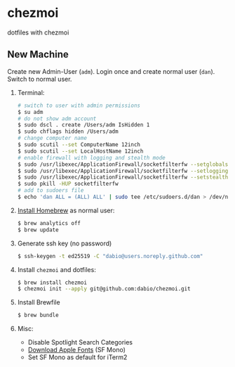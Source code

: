 # chezmoi

dotfiles with chezmoi

## New Machine

Create new Admin-User (`adm`). Login once and create normal user (`dan`). Switch to normal user.

1. Terminal:
   ~~~bash
   # switch to user with admin permissions
   $ su adm
   # do not show adm account
   $ sudo dscl . create /Users/adm IsHidden 1
   $ sudo chflags hidden /Users/adm
   # change computer name
   $ sudo scutil --set ComputerName 12inch
   $ sudo scutil --set LocalHostName 12inch
   # enable firewall with logging and stealth mode
   $ sudo /usr/libexec/ApplicationFirewall/socketfilterfw --setglobalstate on
   $ sudo /usr/libexec/ApplicationFirewall/socketfilterfw --setloggingmode on
   $ sudo /usr/libexec/ApplicationFirewall/socketfilterfw --setstealthmode on
   $ sudo pkill -HUP socketfilterfw
   # add to sudoers file
   $ echo 'dan ALL = (ALL) ALL' | sudo tee /etc/sudoers.d/dan > /dev/null
   ~~~

2. [Install Homebrew](https://brew.sh) as normal user:
   ~~~bash
   $ brew analytics off
   $ brew update
   ~~~
3. Generate ssh key (no password)
   ~~~bash
   $ ssh-keygen -t ed25519 -C "dabio@users.noreply.github.com"
   ~~~
3. Install `chezmoi` and dotfiles:
   ~~~bash
   $ brew install chezmoi
   $ chezmoi init --apply git@github.com:dabio/chezmoi.git
   ~~~
4. Install Brewfile
   ~~~bash
   $ brew bundle
   ~~~
5. Misc:
   - Disable Spotlight Search Categories
   - [Download Apple Fonts](https://developer.apple.com/fonts/) (SF Mono)
   - Set SF Mono as default for iTerm2
   